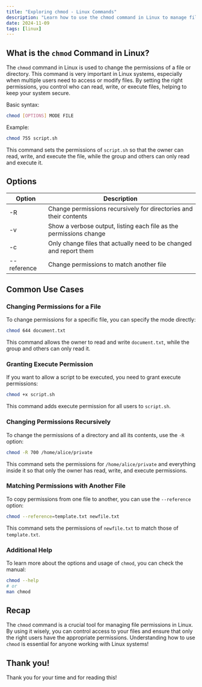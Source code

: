 ```yaml
---
title: "Exploring chmod - Linux Commands"
description: "Learn how to use the chmod command in Linux to manage file permissions effectively, ensuring proper access control for users and groups."
date: 2024-11-09
tags: [linux]
---
```


## What is the `chmod` Command in Linux?

The `chmod` command in Linux is used to change the permissions of a file or directory. This command is very important in Linux systems, especially when multiple users need to access or modify files. By setting the right permissions, you control who can read, write, or execute files, helping to keep your system secure.

Basic syntax:

```bash
chmod [OPTIONS] MODE FILE
```

Example:

```bash
chmod 755 script.sh
```

This command sets the permissions of `script.sh` so that the owner can read, write, and execute the file, while the group and others can only read and execute it.

## Options

| Option      | **Description**                                                    |
| ----------- | ------------------------------------------------------------------ |
| -R          | Change permissions recursively for directories and their contents  |
| -v          | Show a verbose output, listing each file as the permissions change |
| -c          | Only change files that actually need to be changed and report them |
| --reference | Change permissions to match another file                           |

## Common Use Cases

### Changing Permissions for a File

To change permissions for a specific file, you can specify the mode directly:

```bash
chmod 644 document.txt
```

This command allows the owner to read and write `document.txt`, while the group and others can only read it.

### Granting Execute Permission

If you want to allow a script to be executed, you need to grant execute permissions:

```bash
chmod +x script.sh
```

This command adds execute permission for all users to `script.sh`.

### Changing Permissions Recursively

To change the permissions of a directory and all its contents, use the `-R` option:

```bash
chmod -R 700 /home/alice/private
```

This command sets the permissions for `/home/alice/private` and everything inside it so that only the owner has read, write, and execute permissions.

### Matching Permissions with Another File

To copy permissions from one file to another, you can use the `--reference` option:

```bash
chmod --reference=template.txt newfile.txt
```

This command sets the permissions of `newfile.txt` to match those of `template.txt`.

### Additional Help

To learn more about the options and usage of `chmod`, you can check the manual:

```bash
chmod --help
# or
man chmod
```

## Recap

The `chmod` command is a crucial tool for managing file permissions in Linux. By using it wisely, you can control access to your files and ensure that only the right users have the appropriate permissions. Understanding how to use `chmod` is essential for anyone working with Linux systems!

## Thank you!

Thank you for your time and for reading this!
